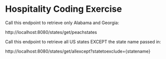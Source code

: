 # Hospitality Coding Exercise

Call this endpoint to retrieve only Alabama and Georgia:

  http://localhost:8080/states/get/peachstates

Call this endpoint to retrieve all US states EXCEPT the state name passed in:

  http://localhost:8080/states/get/allexcept?statetoexclude={statename}